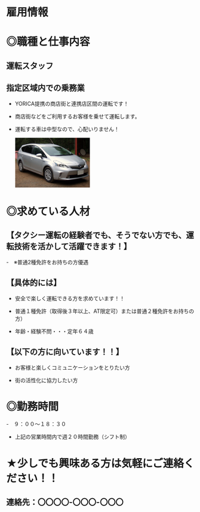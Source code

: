 # 雇用情報

# ◎職種と仕事内容

## 運転スタッフ

## 指定区域内での乗務業

- YORICA提携の商店街と連携店区間の運転です！

- 商店街などをご利用するお客様を乗せて運転します。

- 運転する車は中型なので、心配いりません！

  <img src="car.jpg" width="200">


# ◎求めている人材

## 【タクシー運転の経験者でも、そうでない方でも、運転技術を活かして活躍できます！】

-　※普通2種免許をお持ちの方優遇

## 【具体的には】

- 安全で楽しく運転できる方を求めています！！


- 普通１種免許（取得後３年以上、AT限定可）または普通２種免許をお持ちの方）

- 年齢・経験不問・・・定年６４歳



## 【以下の方に向いています！！】

- お客様と楽しくコミュニケーションをとりたい方

- 街の活性化に協力したい方

# ◎勤務時間

-　９：００～１８：３０

- 上記の営業時間内で週２０時間勤務（シフト制）

# ★少しでも興味ある方は気軽にご連絡ください！！

## 連絡先：〇〇〇〇-〇〇〇-〇〇〇





